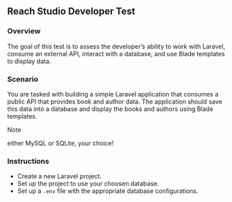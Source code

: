 ## Reach Studio Developer Test


### Overview

The goal of this test is to assess the developer’s ability to work with Laravel, consume an external API, interact with a database, and use Blade templates to display data.

### Scenario

You are tasked with building a simple Laravel application that consumes a public API that provides book and author data.
The application should save this data into a database and display the books and authors using Blade templates.

> [!NOTE]
> either MySQL or SQLite, your choice!


### Instructions

+ Create a new Laravel project.
+ Set up the project to use your choosen database.
+ Set up a `.env` file with the appropriate database configurations.
